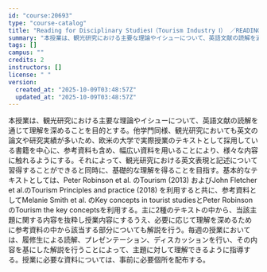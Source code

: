 ```yaml
---
id: "course:20693"
type: "course-catalog"
title: "Reading for Disciplinary StudiesⅠ（Tourism Industry Ⅰ） ／READING FOR DISCIPLINARY STUDIES I"
summary: "本授業は、観光研究における主要な理論やイシューについて、英語文献の読解を通じて理解を深めることを目的とする。他学門同様、観光研究においても英文の論文や研究実績が多いため、欧米の大学で実際授業のテキストとして採用している書籍を中心に、参考資料…"
tags: []
campus: ""
credits: 2
instructors: []
license: " "
version:
  created_at: "2025-10-09T03:48:57Z"
  updated_at: "2025-10-09T03:48:57Z"
---
```


本授業は、観光研究における主要な理論やイシューについて、英語文献の読解を通じて理解を深めることを目的とする。他学門同様、観光研究においても英文の論文や研究実績が多いため、欧米の大学で実際授業のテキストとして採用している書籍を中心に、参考資料も含め、幅広い資料を用いることにより、様々な内容に触れるようにする。それによって、観光研究における英文表現と記述について習得することができると同時に、基礎的な理解を得ることを目指す。基本的なテキストとしては、Peter Robinson et al. のTourism (2013) およびJohn Fletcher et al.のTourism Principles and practice (2018) を利用すると共に、参考資料としてMelanie Smith et al. のKey concepts in tourist studiesとPeter RobinsonのTourism the key conceptsを利用する。主に2種のテキストの中から、当該主題に関する内容を抜粋し授業内容にするうえ、必要に応じて理解を深めるために参考資料の中から該当する部分についても解説を行う。毎週の授業においては、履修生による読解、プレゼンテーション、ディスカッションを行い、その内容を基にした解説を行うことによって、主題に対して理解できるように指導する。授業に必要な資料については、事前に必要個所を配布する。
